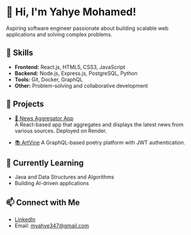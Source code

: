 # 👋 Hi, I'm Yahye Mohamed!

Aspiring software engineer passionate about building scalable web applications and solving complex problems.

## 🚀 Skills
- **Frontend:** React.js, HTML5, CSS3, JavaScript
- **Backend:** Node.js, Express.js, PostgreSQL, Python
- **Tools:** Git, Docker, GraphQL
- **Other:** Problem-solving and collaborative development

## 🔧 Projects
- [🚕 News Aggregator App](https://github.com/yahye-mohamed101/Headline)  
 A React-based app that aggregates and displays the latest news from various sources. Deployed on Render.

- [📚 ArtVine](https://github.com/EthanForrestCarr/ArtVine)
  A GraphQL-based poetry platform with JWT authentication.

## 🌱 Currently Learning
- Java and Data Structures and Algorithms  
- Building AI-driven applications 

## 📫 Connect with Me
- [LinkedIn](https://www.linkedin.com/in/yahye-mohamed300/)  
- Email: myahye347@gmail.com
